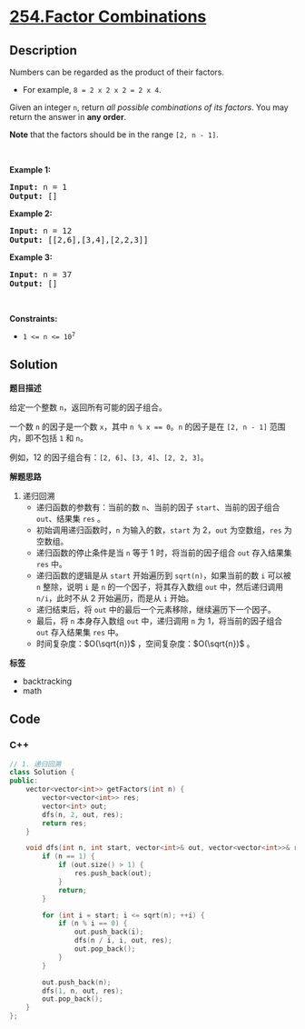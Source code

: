 # [254.Factor Combinations](https://leetcode.com/problems/factor-combinations/description/)

## Description

<p>Numbers can be regarded as the product of their factors.</p>

<ul>
  <li>For example, <code>8 = 2 x 2 x 2 = 2 x 4</code>.</li>
</ul>

<p>Given an integer <code>n</code>, return <em>all possible combinations of its factors</em>. You may return the answer in <strong>any order</strong>.</p>

<p><strong>Note</strong> that the factors should be in the range <code>[2, n - 1]</code>.</p>

<p>&nbsp;</p>
<p><strong class="example">Example 1:</strong></p>

<pre>
<strong>Input:</strong> n = 1
<strong>Output:</strong> []
</pre>

<p><strong class="example">Example 2:</strong></p>

<pre>
<strong>Input:</strong> n = 12
<strong>Output:</strong> [[2,6],[3,4],[2,2,3]]
</pre>

<p><strong class="example">Example 3:</strong></p>

<pre>
<strong>Input:</strong> n = 37
<strong>Output:</strong> []
</pre>

<p>&nbsp;</p>
<p><strong>Constraints:</strong></p>

<ul>
  <li><code>1 &lt;= n &lt;= 10<sup>7</sup></code></li>
</ul>

## Solution

**题目描述**

给定一个整数 `n`，返回所有可能的因子组合。

一个数 `n` 的因子是一个数 `x`，其中 `n % x == 0`。`n` 的因子是在 `[2, n - 1]` 范围内，即不包括 `1` 和 `n`。

例如，12 的因子组合有：`[2, 6]`、`[3, 4]`、`[2, 2, 3]`。

**解题思路**

1. 递归回溯
   - 递归函数的参数有：当前的数 `n`、当前的因子 `start`、当前的因子组合 `out`、结果集 `res` 。
   - 初始调用递归函数时，`n` 为输入的数，`start` 为 2，`out` 为空数组，`res` 为空数组。
   - 递归函数的停止条件是当 `n` 等于 1 时，将当前的因子组合 `out` 存入结果集 `res` 中。
   - 递归函数的逻辑是从 `start` 开始遍历到 `sqrt(n)`，如果当前的数 `i` 可以被 `n` 整除，说明 `i` 是 `n` 的一个因子，将其存入数组 `out` 中，然后递归调用 `n/i`，此时不从 2 开始遍历，而是从 `i` 开始。
   - 递归结束后，将 `out` 中的最后一个元素移除，继续遍历下一个因子。
   - 最后，将 `n` 本身存入数组 `out` 中，递归调用 `n` 为 1，将当前的因子组合 `out` 存入结果集 `res` 中。
   - 时间复杂度：$O(\sqrt{n})$ ，空间复杂度：$O(\sqrt{n})$ 。

**标签**

- backtracking
- math

<!-- code start -->
## Code

### C++

```cpp
// 1. 递归回溯
class Solution {
public:
    vector<vector<int>> getFactors(int n) {
        vector<vector<int>> res;
        vector<int> out;
        dfs(n, 2, out, res);
        return res;
    }

    void dfs(int n, int start, vector<int>& out, vector<vector<int>>& res) {
        if (n == 1) {
            if (out.size() > 1) {
                res.push_back(out);
            }
            return;
        }

        for (int i = start; i <= sqrt(n); ++i) {
            if (n % i == 0) {
                out.push_back(i);
                dfs(n / i, i, out, res);
                out.pop_back();
            }
        }

        out.push_back(n);
        dfs(1, n, out, res);
        out.pop_back();
    }
};
```

<!-- code end -->
